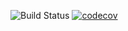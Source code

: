 ![Build Status](https://github.com/PabloPerdolie/apartment-service/.github/workflows/ci.yml/badge.svg)
[![codecov](https://codecov.io/gh/PabloPerdolie/apartment-service/branch/main/graph/badge.svg)](https://codecov.io/gh/PabloPerdolie/apartment-service>)
